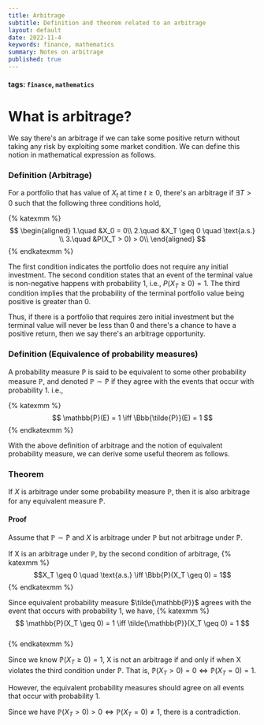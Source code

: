 ```yaml
---
title: Arbitrage
subtitle: Definition and theorem related to an arbitrage
layout: default
date: 2022-11-4
keywords: finance, mathematics
summary: Notes on arbitrage
published: true
---
```

#### tags: `finance`, `mathematics`

# What is arbitrage?
We say there's an arbitrage if we can take some positive return without taking any risk by exploiting some market condition. We can define this notion in mathematical expression as follows.  
  
### Definition (Arbitrage)
For a portfolio that has value of $X_t$ at time $t \geq 0$,
there's an arbitrage if $\exists T > 0$ such that the following three conditions hold,

{% katexmm %}
$$
\begin{aligned}
1.\quad &X_0 = 0\\
2.\quad &X_T \geq 0 \quad \text{a.s.} \\
3.\quad &P(X_T > 0) > 0\\
\end{aligned}
$$
{% endkatexmm %}

The first condition indicates the portfolio does not require any initial investment. The second condition states that an event of the terminal value is non-negative happens with probability 1, i.e., $P(X_T \geq 0) = 1$. The third condition implies that the probability of the terminal portfolio value being positive is greater than 0. 

Thus, if there is a portfolio that requires zero initial investment but the terminal value will never be less than 0 and there's a chance to have a positive return, then we say there's an arbitrage opportunity.

### Definition (Equivalence of probability measures)
A probability measure $\mathbb{\tilde{P}}$ is said to be equivalent to some other probability measure $\mathbb{P}$, and denoted $\mathbb{P} \sim \mathbb{\tilde{P}}$ if they agree with the events that occur with probability 1. i.e.,  

{% katexmm %}
$$
\mathbb{P}(E) = 1 \iff \Bbb{\tilde{P}}(E) = 1
$$
{% endkatexmm %}


With the above definition of arbitrage and the notion of equivalent probability measure, we can derive some useful theorem as follows. 

### Theorem
If $X$ is arbitrage under some probability measure $\mathbb{P}$, then it is also arbitrage for any equivalent measure $\mathbb{\tilde{P}}$.  

#### Proof
Assume that $\mathbb{P} \sim \mathbb{\tilde{P}}$ and $X$ is arbitrage under $\mathbb{P}$ but not arbitrage under $\mathbb{\tilde{P}}$.  

If X is an arbitrage under $\mathbb{P}$, by the second condition of arbitrage, 
{% katexmm %}
$$X_T \geq 0 \quad \text{a.s.} \iff \Bbb{P}(X_T \geq 0) = 1$$
{% endkatexmm %}

 Since equivalent probability measure $\tilde{\mathbb{P}}$ agrees with the event that occurs with probability 1, we have, 
{% katexmm %}
$$
\mathbb{P}(X_T \geq 0) = 1 \iff \tilde{\mathbb{P}}(X_T \geq 0) = 1
$$    
{% endkatexmm %}

Since we know $\mathbb{\tilde{P}}(X_T \geq 0) = 1$, X is not an arbitrage if and only if when X violates the third condition under $\mathbb{\tilde{P}}$. That is, $\mathbb{\tilde{P}}(X_T > 0) = 0 \iff \mathbb{\tilde{P}}(X_T = 0) = 1$.  

However, the equivalent probability measures should agree on all events that occur with probability 1.  

Since we have $\mathbb{P}(X_T > 0) > 0 \iff \mathbb{P}(X_T = 0) \neq 1$, there is a contradiction.
